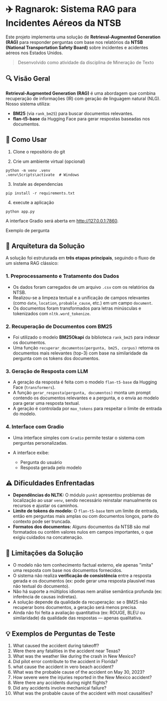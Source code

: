 # ✈️ Ragnarok: Sistema RAG para Incidentes Aéreos da NTSB

Este projeto implementa uma solução de **Retrieval-Augmented Generation (RAG)** para responder perguntas com base nos relatórios da **NTSB (National Transportation Safety Board)** sobre incidentes e acidentes aéreos nos Estados Unidos.

> Desenvolvido como atividade da disciplina de Mineração de Texto

## 🔍 Visão Geral

**Retrieval-Augmented Generation (RAG)** é uma abordagem que combina recuperação de informações (IR) com geração de linguagem natural (NLG). Nosso sistema utiliza:

- **BM25** (via `rank_bm25`) para buscar documentos relevantes.
- **flan-t5-base** da Hugging Face para gerar respostas baseadas nos documentos.

## 🤖 Como Usar

1. Clone o repositório do git

2. Crie um ambiente virtual (opcional)

```
python -m venv .venv
.venv\Scripts\activate  # Windows
```

3. Instale as dependencias

```
pip install -r requirements.txt
```

4. execute a aplicação

```
python app.py
```

A interface Gradio será aberta em http://127.0.0.1:7860.

Exemplo de pergunta

## 🧱 Arquitetura da Solução

A solução foi estruturada em **três etapas principais**, seguindo o fluxo de um sistema RAG clássico:

### 1. **Preprocessamento e Tratamento dos Dados**

- Os dados foram carregados de um arquivo `.csv` com os relatórios da NTSB.
- Realizou-se a limpeza textual e a unificação de campos relevantes (como `date`, `location`, `probable_cause`, etc.) em um campo `document`.
- Os documentos foram transformados para letras minúsculas e tokenizados com `nltk.word_tokenize`.

### 2. **Recuperação de Documentos com BM25**

- Foi utilizado o modelo **BM25Okapi** da biblioteca `rank_bm25` para indexar os documentos.
- Uma função `recuperar_documentos(pergunta, bm25, corpus)` retorna os documentos mais relevantes (top-3) com base na similaridade da pergunta com os tokens dos documentos.

### 3. **Geração de Resposta com LLM**

- A geração da resposta é feita com o modelo `flan-t5-base` da Hugging Face (`transformers`).
- A função `gerar_resposta(pergunta, documentos)` monta um prompt contendo os documentos relevantes e a pergunta, e o envia ao modelo para gerar uma resposta textual.
- A geração é controlada por `max_tokens` para respeitar o limite de entrada do modelo.

### 4. **Interface com Gradio**

- Uma interface simples com `Gradio` permite testar o sistema com perguntas personalizadas.
- A interface exibe:

  - Pergunta do usuário
  - Resposta gerada pelo modelo

## ⚠️ Dificuldades Enfrentadas

- **Dependências do NLTK:** O módulo `punkt` apresentou problemas de localização ao usar `venv`, sendo necessário reinstalar manualmente os recursos e ajustar os caminhos.
- **Limite de tokens do modelo:** O `flan-t5-base` tem um limite de entrada, então em perguntas mais amplas ou com documentos longos, parte do contexto pode ser truncada.
- **Formatos dos documentos:** Alguns documentos da NTSB são mal formatados ou contêm valores nulos em campos importantes, o que exigiu cuidados na concatenação.

## 📌 Limitações da Solução

- O modelo não tem conhecimento factual externo, ele apenas "imita" uma resposta com base nos documentos fornecidos.
- O sistema não realiza **verificação de consistência** entre a resposta gerada e os documentos (ex: pode gerar uma resposta plausível mas não textual do documento).
- Não há suporte a múltiplos idiomas nem análise semântica profunda (ex: inferência de causas indiretas).
- A solução depende da qualidade da recuperação: se o BM25 não recuperar bons documentos, a geração será menos precisa.
- Ainda não foi feita a avaliação quantitativa (ex: ROUGE, BLEU ou similaridade) da qualidade das respostas — apenas qualitativa.

## 💡 Exemplos de Perguntas de Teste

1. What caused the accident during takeoff?
2. Were there any fatalities in the accident near Texas?
3. What was the weather like during the crash in New Mexico?
4. Did pilot error contribute to the accident in Florida?
5. what cause the accident in vero beach accident?
6. What was the probable cause of the accident on May 30, 2023?
7. How severe were the injuries reported in the New Mexico accident?
8. Were there any accidents during night flights?
9. Did any accidents involve mechanical failure?
10. What was the probable cause of the accident with most causalities?
